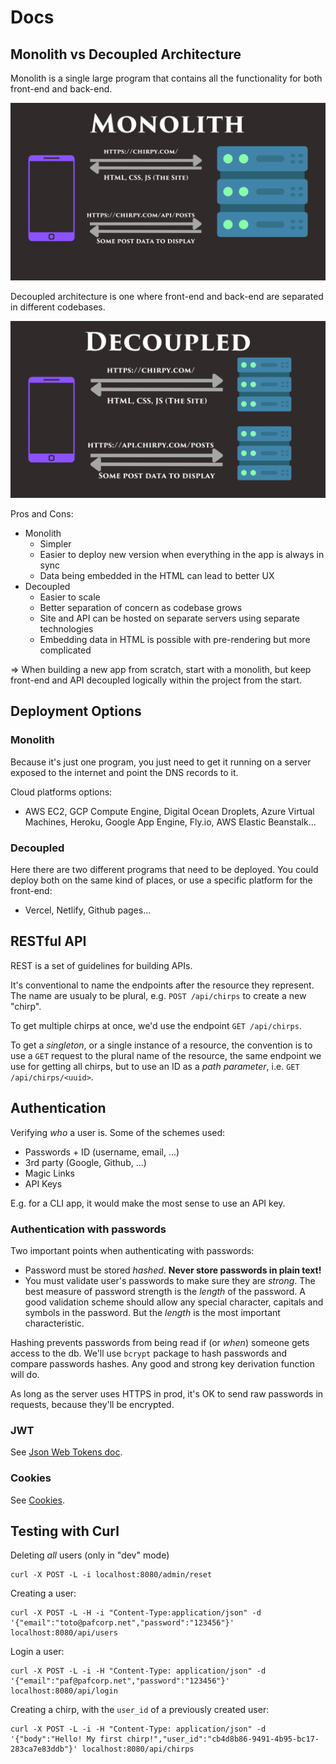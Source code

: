 # Docs

## Monolith vs Decoupled Architecture

Monolith is a single large program that contains all the functionality for both front-end and back-end.

![monolith architecture](./monolith.png)

Decoupled architecture is one where front-end and back-end are separated in different codebases.

![decoupled architecture](./decoupled.png)

Pros and Cons:
- Monolith
  - Simpler
  - Easier to deploy new version when everything in the app is always in sync
  - Data being embedded in the HTML can lead to better UX
- Decoupled
  - Easier to scale
  - Better separation of concern as codebase grows
  - Site and API can be hosted on separate servers using separate technologies
  - Embedding data in HTML is possible with pre-rendering but more complicated

=> When building a new app from scratch, start with a monolith, but keep front-end and API decoupled logically within the project from the start.

## Deployment Options

### Monolith

Because it's just one program, you just need to get it running on a server exposed to the internet and point the DNS records to it.

Cloud platforms options:
- AWS EC2, GCP Compute Engine, Digital Ocean Droplets, Azure Virtual Machines, Heroku, Google App Engine, Fly.io, AWS Elastic Beanstalk...

### Decoupled

Here there are two different programs that need to be deployed. You could deploy both on the same kind of places, or use a specific platform for the front-end:
- Vercel, Netlify, Github pages...

## RESTful API

REST is a set of guidelines for building APIs.

It's conventional to name the endpoints after the resource they represent. The name are usualy to be plural, e.g. `POST /api/chirps` to create a new "chirp".

To get multiple chirps at once, we'd use the endpoint `GET /api/chirps`.

To get a *singleton*, or a single instance of a resource, the convention is to use a `GET` request to the plural name of the resource, the same endpoint we use for getting all chirps, but to use an ID as a *path parameter*, i.e. `GET /api/chirps/<uuid>`.

## Authentication

Verifying *who* a user is. Some of the schemes used:
- Passwords + ID (username, email, ...)
- 3rd party (Google, Github, ...)
- Magic Links
- API Keys

E.g. for a CLI app, it would make the most sense to use an API key.

### Authentication with passwords

Two important points when authenticating with passwords:
- Password must be stored *hashed*. **Never store passwords in plain text!**
- You must validate user's passwords to make sure they are *strong*. The best measure of password strength is the *length* of the password. A good validation scheme should allow any special character, capitals and symbols in the password. But the *length* is the most important characteristic.

Hashing prevents passwords from being read if (or *when*) someone gets access to the db. We'll use `bcrypt` package to hash passwords and compare passwords hashes. Any good and strong key derivation function will do.

As long as the server uses HTTPS in prod, it's OK to send raw passwords in requests, because they'll be encrypted.

### JWT

See [Json Web Tokens doc](./JWT.md).

### Cookies

See [Cookies](./COOKIES.md).

## Testing with Curl

Deleting *all* users (only in "dev" mode)
```shell
curl -X POST -L -i localhost:8080/admin/reset
```

Creating a user:
```shell
curl -X POST -L -H -i "Content-Type:application/json" -d '{"email":"toto@pafcorp.net","password":"123456"}' localhost:8080/api/users
```

Login a user:
```shell
curl -X POST -L -i -H "Content-Type: application/json" -d '{"email":"paf@pafcorp.net","password":"123456"}' localhost:8080/api/login
```

Creating a chirp, with the `user_id` of a previously created user:
```shell
curl -X POST -L -i -H "Content-Type: application/json" -d '{"body":"Hello! My first chirp!","user_id":"cb4d8b86-9491-4b95-bc17-283ca7e83ddb"}' localhost:8080/api/chirps
```
